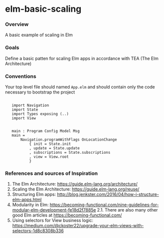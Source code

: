 # elm-basic-scaling
### Overview
A basic example of scaling in Elm

### Goals
Define a basic patten for scaling Elm apps in accordance with TEA (The Elm Architecture)

### Conventions

Your top level file should named `App.elm` and should contain only the code necessary to bootstrap the project

```module App exposing (main)

   import Navigation
   import State
   import Types exposing (..)
   import View


   main : Program Config Model Msg
   main =
       Navigation.programWithFlags OnLocationChange
           { init = State.init
           , update = State.update
           , subscriptions = State.subscriptions
           , view = View.root
           }
```

### References and sources of Inspiration
1. The Elm Architecture: https://guide.elm-lang.org/architecture/
2. Scaling the Elm Architecture: https://guide.elm-lang.org/reuse/
2. Structuring Elm apps: http://blog.jenkster.com/2016/04/how-i-structure-elm-apps.html
2. Modularity in Elm: https://becoming-functional.com/nine-guidelines-for-modular-elm-development-fe18d2f7885e
2.1. There are also many other good Elm articles at https://becoming-functional.com/
3. Using selectors for View business logic: https://medium.com/@ckoster22/upgrade-your-elm-views-with-selectors-1d8c8308b336
